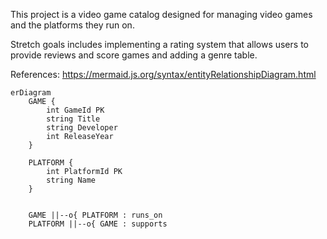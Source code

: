 This project is a video game catalog designed for managing video games and the platforms they run on.

Stretch goals includes implementing a rating system that allows users to provide reviews and score games and adding a genre table.

References:
https://mermaid.js.org/syntax/entityRelationshipDiagram.html

```mermaid
erDiagram
    GAME {
        int GameId PK
        string Title
        string Developer
        int ReleaseYear
    }

    PLATFORM {
        int PlatformId PK
        string Name
    }


    GAME ||--o{ PLATFORM : runs_on
    PLATFORM ||--o{ GAME : supports

